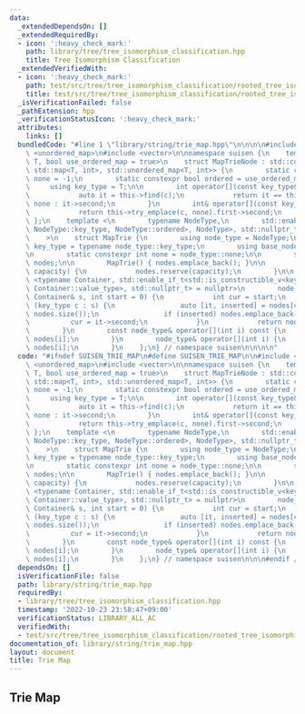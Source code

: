 ```yaml
---
data:
  _extendedDependsOn: []
  _extendedRequiredBy:
  - icon: ':heavy_check_mark:'
    path: library/tree/tree_isomorphism_classification.hpp
    title: Tree Isomorphism Classification
  _extendedVerifiedWith:
  - icon: ':heavy_check_mark:'
    path: test/src/tree/tree_isomorphism_classification/rooted_tree_isomorphism_classification.test.cpp
    title: test/src/tree/tree_isomorphism_classification/rooted_tree_isomorphism_classification.test.cpp
  _isVerificationFailed: false
  _pathExtension: hpp
  _verificationStatusIcon: ':heavy_check_mark:'
  attributes:
    links: []
  bundledCode: "#line 1 \"library/string/trie_map.hpp\"\n\n\n\n#include <map>\n#include\
    \ <unordered_map>\n#include <vector>\n\nnamespace suisen {\n    template <typename\
    \ T, bool use_ordered_map = true>\n    struct MapTrieNode : std::conditional_t<use_ordered_map,\
    \ std::map<T, int>, std::unordered_map<T, int>> {\n        static constexpr int\
    \ none = -1;\n        static constexpr bool ordered = use_ordered_map;\n\n   \
    \     using key_type = T;\n\n        int operator[](const key_type& c) const {\n\
    \            auto it = this->find(c);\n            return it == this->end() ?\
    \ none : it->second;\n        }\n        int& operator[](const key_type& c) {\n\
    \            return this->try_emplace(c, none).first->second;\n        }\n   \
    \ };\n    template <\n        typename NodeType,\n        std::enable_if_t<std::is_base_of_v<MapTrieNode<typename\
    \ NodeType::key_type, NodeType::ordered>, NodeType>, std::nullptr_t> = nullptr\n\
    \    >\n    struct MapTrie {\n        using node_type = NodeType;\n        using\
    \ key_type = typename node_type::key_type;\n        using base_node_type = MapTrieNode<key_type>;\n\
    \n        static constexpr int none = node_type::none;\n\n        std::vector<node_type>\
    \ nodes;\n\n        MapTrie() { nodes.emplace_back(); }\n\n        void reserve(int\
    \ capacity) {\n            nodes.reserve(capacity);\n        }\n\n        template\
    \ <typename Container, std::enable_if_t<std::is_constructible_v<key_type, typename\
    \ Container::value_type>, std::nullptr_t> = nullptr>\n        node_type& add(const\
    \ Container& s, int start = 0) {\n            int cur = start;\n            for\
    \ (key_type c : s) {\n                auto [it, inserted] = nodes[cur].try_emplace(c,\
    \ nodes.size());\n                if (inserted) nodes.emplace_back();\n      \
    \          cur = it->second;\n            }\n            return nodes[cur];\n\
    \        }\n        const node_type& operator[](int i) const {\n            return\
    \ nodes[i];\n        }\n        node_type& operator[](int i) {\n            return\
    \ nodes[i];\n        }\n    };\n} // namespace suisen\n\n\n\n"
  code: "#ifndef SUISEN_TRIE_MAP\n#define SUISEN_TRIE_MAP\n\n#include <map>\n#include\
    \ <unordered_map>\n#include <vector>\n\nnamespace suisen {\n    template <typename\
    \ T, bool use_ordered_map = true>\n    struct MapTrieNode : std::conditional_t<use_ordered_map,\
    \ std::map<T, int>, std::unordered_map<T, int>> {\n        static constexpr int\
    \ none = -1;\n        static constexpr bool ordered = use_ordered_map;\n\n   \
    \     using key_type = T;\n\n        int operator[](const key_type& c) const {\n\
    \            auto it = this->find(c);\n            return it == this->end() ?\
    \ none : it->second;\n        }\n        int& operator[](const key_type& c) {\n\
    \            return this->try_emplace(c, none).first->second;\n        }\n   \
    \ };\n    template <\n        typename NodeType,\n        std::enable_if_t<std::is_base_of_v<MapTrieNode<typename\
    \ NodeType::key_type, NodeType::ordered>, NodeType>, std::nullptr_t> = nullptr\n\
    \    >\n    struct MapTrie {\n        using node_type = NodeType;\n        using\
    \ key_type = typename node_type::key_type;\n        using base_node_type = MapTrieNode<key_type>;\n\
    \n        static constexpr int none = node_type::none;\n\n        std::vector<node_type>\
    \ nodes;\n\n        MapTrie() { nodes.emplace_back(); }\n\n        void reserve(int\
    \ capacity) {\n            nodes.reserve(capacity);\n        }\n\n        template\
    \ <typename Container, std::enable_if_t<std::is_constructible_v<key_type, typename\
    \ Container::value_type>, std::nullptr_t> = nullptr>\n        node_type& add(const\
    \ Container& s, int start = 0) {\n            int cur = start;\n            for\
    \ (key_type c : s) {\n                auto [it, inserted] = nodes[cur].try_emplace(c,\
    \ nodes.size());\n                if (inserted) nodes.emplace_back();\n      \
    \          cur = it->second;\n            }\n            return nodes[cur];\n\
    \        }\n        const node_type& operator[](int i) const {\n            return\
    \ nodes[i];\n        }\n        node_type& operator[](int i) {\n            return\
    \ nodes[i];\n        }\n    };\n} // namespace suisen\n\n\n#endif // SUISEN_TRIE_MAP\n"
  dependsOn: []
  isVerificationFile: false
  path: library/string/trie_map.hpp
  requiredBy:
  - library/tree/tree_isomorphism_classification.hpp
  timestamp: '2022-10-23 23:58:47+09:00'
  verificationStatus: LIBRARY_ALL_AC
  verifiedWith:
  - test/src/tree/tree_isomorphism_classification/rooted_tree_isomorphism_classification.test.cpp
documentation_of: library/string/trie_map.hpp
layout: document
title: Trie Map
---
```

## Trie Map